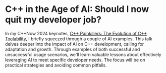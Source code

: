 # C++ in the Age of AI: Should I now quit my developer job?

In my C++Now 2024 keynotes, [C++ Painkillers: The Evolution of C++ Toolability](https://www.youtube.com/watch?v=sxWe9KzYQSI), I briefly squeezed through a couple of AI examples. This talk delves deeper into the impact of AI on C++ development, calling for adaptation and growth. Through examples of both successful and unsuccessful usage scenarios, we'll learn valuable lessons about effectively leveraging AI to meet specific developer needs. The focus will be on practical strategies and avoiding common pitfalls.
